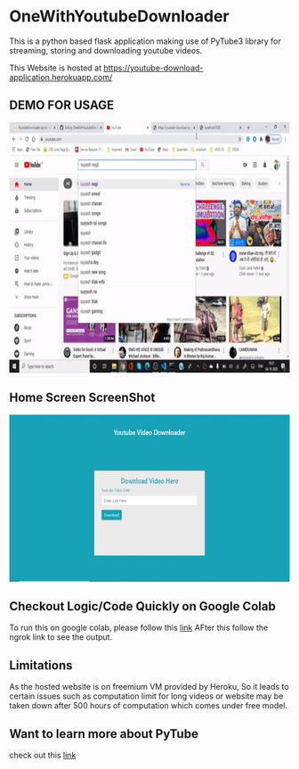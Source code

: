 # OneWithYoutubeDownloader
This is a python based flask application making use of PyTube3 library for streaming, storing and downloading youtube videos. 

This Website is hosted at https://youtube-download-application.herokuapp.com/

## DEMO FOR USAGE

<p align="center"> <img src="./Images/demo.gif" width="800" height="450" /> </p>

## Home Screen ScreenShot

<p align="center"> <img src="./Images/home.JPg" width="800" height="300" /> </p>

## Checkout Logic/Code Quickly on Google Colab

To run this on google colab, please follow this <a href="https://gist.github.com/negisuyash/7e9e2b7f9be37a56ab3f4fc8f9919fe1">link</a> 
AFter this follow the ngrok link to see the output.

## Limitations

As the hosted website is on freemium VM provided by Heroku, So it leads to certain issues such as computation limit for long videos or website may be taken down after 500 hours of computation which comes under free model.

## Want to learn more about PyTube

check out this <a href="https://pypi.org/project/pytube/">link</a>  



